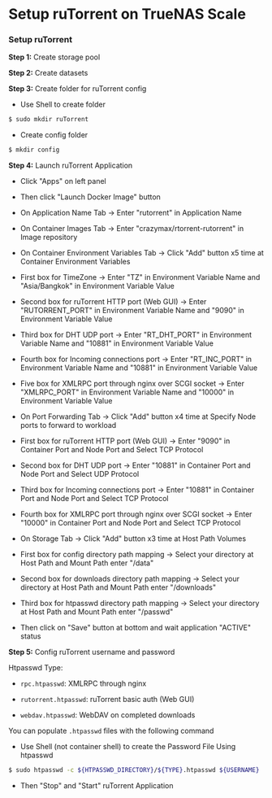 # Setup ruTorrent on TrueNAS Scale

### Setup ruTorrent

**Step 1:** Create storage pool

**Step 2:** Create datasets

**Step 3:** Create folder for ruTorrent config

- Use Shell to create folder

```bash
$ sudo mkdir ruTorrent
```

- Create config folder

```bash
$ mkdir config
```

**Step 4:** Launch ruTorrent Application

- Click "Apps" on left panel
- Then click "Launch Docker Image" button
- On Application Name Tab -> Enter "rutorrent" in Application Name
- On Container Images Tab -> Enter "crazymax/rtorrent-rutorrent" in Image repository

- On Container Environment Variables Tab -> Click "Add" button x5 time at Container Environment Variables
- First box for TimeZone -> Enter "TZ" in Environment Variable Name and "Asia/Bangkok" in Environment Variable Value
- Second box for ruTorrent HTTP port (Web GUI) -> Enter "RUTORRENT_PORT" in Environment Variable Name and "9090" in Environment Variable Value
- Third box for DHT UDP port -> Enter "RT_DHT_PORT" in Environment Variable Name and "10881" in Environment Variable Value
- Fourth box for Incoming connections port -> Enter "RT_INC_PORT" in Environment Variable Name and "10881" in Environment Variable Value
- Five box for XMLRPC port through nginx over SCGI socket -> Enter "XMLRPC_PORT" in Environment Variable Name and "10000" in Environment Variable Value

- On Port Forwarding Tab -> Click "Add" button x4 time at Specify Node ports to forward to workload
- First box for ruTorrent HTTP port (Web GUI) -> Enter "9090" in Container Port and Node Port and Select TCP Protocol
- Second box for DHT UDP port -> Enter "10881" in Container Port and Node Port and Select UDP Protocol
- Third box for Incoming connections port -> Enter "10881" in Container Port and Node Port and Select TCP Protocol
- Fourth box for XMLRPC port through nginx over SCGI socket -> Enter "10000" in Container Port and Node Port and Select TCP Protocol

- On Storage Tab -> Click "Add" button x3 time at Host Path Volumes
- First box for config directory path mapping -> Select your directory at Host Path and Mount Path enter "/data"
- Second box for downloads directory path mapping -> Select your directory at Host Path and Mount Path enter "/downloads"
- Third box for htpasswd directory path mapping -> Select your directory at Host Path and Mount Path enter "/passwd"
- Then click on "Save" button at bottom and wait application "ACTIVE" status

**Step 5:** Config ruTorrent username and password

Htpasswd Type:

- `rpc.htpasswd`: XMLRPC through nginx

- `rutorrent.htpasswd`: ruTorrent basic auth (Web GUI)

- `webdav.htpasswd`: WebDAV on completed downloads

You can populate `.htpasswd` files with the following command

- Use Shell (not container shell) to create the Password File Using htpasswd

```bash
$ sudo htpasswd -c ${HTPASSWD_DIRECTORY}/${TYPE}.htpasswd ${USERNAME}
```

- Then "Stop" and "Start" ruTorrent Application
